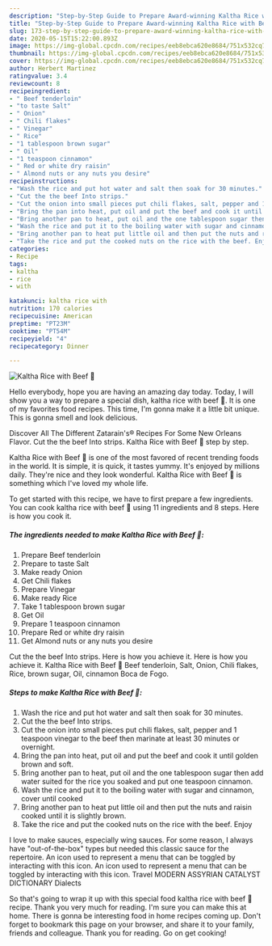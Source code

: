 ```yaml
---
description: "Step-by-Step Guide to Prepare Award-winning Kaltha Rice with Beef 🥩"
title: "Step-by-Step Guide to Prepare Award-winning Kaltha Rice with Beef 🥩"
slug: 173-step-by-step-guide-to-prepare-award-winning-kaltha-rice-with-beef
date: 2020-05-15T15:22:00.893Z
image: https://img-global.cpcdn.com/recipes/eeb8ebca620e8684/751x532cq70/kaltha-rice-with-beef-🥩-recipe-main-photo.jpg
thumbnail: https://img-global.cpcdn.com/recipes/eeb8ebca620e8684/751x532cq70/kaltha-rice-with-beef-🥩-recipe-main-photo.jpg
cover: https://img-global.cpcdn.com/recipes/eeb8ebca620e8684/751x532cq70/kaltha-rice-with-beef-🥩-recipe-main-photo.jpg
author: Herbert Martinez
ratingvalue: 3.4
reviewcount: 8
recipeingredient:
- " Beef tenderloin"
- "to taste Salt"
- " Onion"
- " Chili flakes"
- " Vinegar"
- " Rice"
- "1 tablespoon brown sugar"
- " Oil"
- "1 teaspoon cinnamon"
- " Red or white dry raisin"
- " Almond nuts or any nuts you desire"
recipeinstructions:
- "Wash the rice and put hot water and salt then soak for 30 minutes."
- "Cut the the beef Into strips."
- "Cut the onion into small pieces put chili flakes, salt, pepper and 1 teaspoon vinegar to the beef then marinate at least 30 minutes or overnight."
- "Bring the pan into heat, put oil and put the beef and cook it until golden brown and soft."
- "Bring another pan to heat, put oil and the one tablespoon sugar then add water suited for the rice you soaked and put one teaspoon cinnamon."
- "Wash the rice and put it to the boiling water with sugar and cinnamon, cover until cooked"
- "Bring another pan to heat put little oil and then put the nuts and raisin cooked until it is slightly brown."
- "Take the rice and put the cooked nuts on the rice with the beef. Enjoy"
categories:
- Recipe
tags:
- kaltha
- rice
- with

katakunci: kaltha rice with 
nutrition: 170 calories
recipecuisine: American
preptime: "PT23M"
cooktime: "PT54M"
recipeyield: "4"
recipecategory: Dinner

---
```



![Kaltha Rice with Beef 🥩](https://img-global.cpcdn.com/recipes/eeb8ebca620e8684/751x532cq70/kaltha-rice-with-beef-🥩-recipe-main-photo.jpg)

Hello everybody, hope you are having an amazing day today. Today, I will show you a way to prepare a special dish, kaltha rice with beef 🥩. It is one of my favorites food recipes. This time, I'm gonna make it a little bit unique. This is gonna smell and look delicious.

Discover All The Different Zatarain&#39;s® Recipes For Some New Orleans Flavor. Cut the the beef Into strips. Kaltha Rice with Beef 🥩 step by step.

Kaltha Rice with Beef 🥩 is one of the most favored of recent trending foods in the world. It is simple, it is quick, it tastes yummy. It's enjoyed by millions daily. They're nice and they look wonderful. Kaltha Rice with Beef 🥩 is something which I've loved my whole life.


To get started with this recipe, we have to first prepare a few ingredients. You can cook kaltha rice with beef 🥩 using 11 ingredients and 8 steps. Here is how you cook it.

<!--inarticleads1-->

##### The ingredients needed to make Kaltha Rice with Beef 🥩:

1. Prepare  Beef tenderloin
1. Prepare to taste Salt
1. Make ready  Onion
1. Get  Chili flakes
1. Prepare  Vinegar
1. Make ready  Rice
1. Take 1 tablespoon brown sugar
1. Get  Oil
1. Prepare 1 teaspoon cinnamon
1. Prepare  Red or white dry raisin
1. Get  Almond nuts or any nuts you desire


Cut the the beef Into strips. Here is how you achieve it. Here is how you achieve it. Kaltha Rice with Beef 🥩 Beef tenderloin, Salt, Onion, Chili flakes, Rice, brown sugar, Oil, cinnamon Boca de Fogo. 

<!--inarticleads2-->

##### Steps to make Kaltha Rice with Beef 🥩:

1. Wash the rice and put hot water and salt then soak for 30 minutes.
1. Cut the the beef Into strips.
1. Cut the onion into small pieces put chili flakes, salt, pepper and 1 teaspoon vinegar to the beef then marinate at least 30 minutes or overnight.
1. Bring the pan into heat, put oil and put the beef and cook it until golden brown and soft.
1. Bring another pan to heat, put oil and the one tablespoon sugar then add water suited for the rice you soaked and put one teaspoon cinnamon.
1. Wash the rice and put it to the boiling water with sugar and cinnamon, cover until cooked
1. Bring another pan to heat put little oil and then put the nuts and raisin cooked until it is slightly brown.
1. Take the rice and put the cooked nuts on the rice with the beef. Enjoy


I love to make sauces, especially wing sauces. For some reason, I always have &#34;out-of-the-box&#34; types but needed this classic sauce for the repertoire. An icon used to represent a menu that can be toggled by interacting with this icon. An icon used to represent a menu that can be toggled by interacting with this icon. Travel MODERN ASSYRIAN CATALYST DICTIONARY Dialects 

So that's going to wrap it up with this special food kaltha rice with beef 🥩 recipe. Thank you very much for reading. I'm sure you can make this at home. There is gonna be interesting food in home recipes coming up. Don't forget to bookmark this page on your browser, and share it to your family, friends and colleague. Thank you for reading. Go on get cooking!
